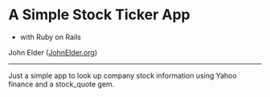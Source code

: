 A Simple Stock Ticker App
========================================================


- with Ruby on Rails


John Elder ([JohnElder.org](http://JohnElder.org))
  
--------------------------------------------------------

Just a simple app to look up company stock information
using Yahoo finance and a stock_quote gem.
